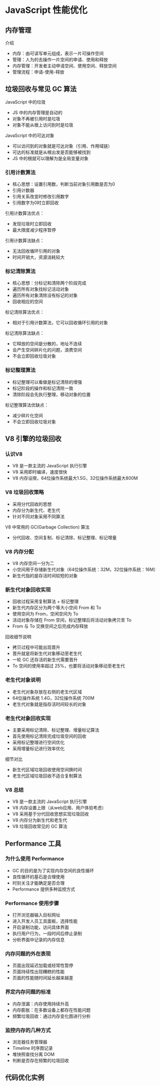 # JavaScript 性能优化

## 内存管理

介绍
- 内存：由可读写单元组成，表示一片可操作空间
- 管理：人为的去操作一片空间的申请、使用和释放
- 内存管理：开发者主动申请空间、使用空间、释放空间
- 管理流程：申请-使用-释放


## 垃圾回收与常见 GC 算法

JavaScript 中的垃圾
- JS 中的内存管理是自动的
- 对象不再被引用时是垃圾
- 对象不能从根上访问到时是垃圾

JavaScript 中的可达对象
- 可以访问到的对象就是可达对象（引用、作用域链）
- 可达的标准就是从根出发是否能够被找到
- JS 中的根就可以理解为是全局变量对象

### 引用计数算法
- 核心思想：设置引用数，判断当前对象引用数是否为0
- 引用计数器
- 引用关系改变时修改引用数字
- 引用数字为0时立即回收

引用计数算法优点：
- 发现垃圾时立即回收
- 最大限度减少程序暂停

引用计数算法缺点：
- 无法回收循环引用的对象
- 时间开销大，资源消耗较大

### 标记清除算法
- 核心思想：分标记和清除两个阶段完成
- 遍历所有对象找标记活动对象
- 遍历所有对象清除没有标记的对象
- 回收相应的空间

标记清除算法优点：
- 相对于引用计数算法，它可以回收循环引用的对象

标记清除算法缺点：
- 它释放的空间是分散的，地址不连续
- 会产生空间碎片化的问题，浪费空间
- 不会立即回收垃圾对象

### 标记整理算法
- 标记整理可以看做是标记清除的增强
- 标记阶段的操作和标记清除一致
- 清除阶段会先执行整理，移动对象的位置

标记整理算法优缺点：
- 减少碎片化空间
- 不会立即回收垃圾对象


## V8 引擎的垃圾回收

### 认识V8
- V8 是一款主流的 JavaScript 执行引擎
- V8 采用即时编译，速度很快
- V8 内存设限，64位操作系统最大1.5G，32位操作系统最大800M

### V8 垃圾回收策略
- 采用分代回收的思想
- 内存分为新生代、老生代
- 针对不同对象采用不同算法

V8 中常用的 GC(Garbage Collection) 算法
- 分代回收、空间复制、标记清除、标记整理、标记增量

### V8 内存分配
- V8 内存空间一分为二
- 小空间用于存储新生代对象（64位操作系统：32M，32位操作系统：16M）
- 新生代指的是存活时间较短的对象

### 新生代对象回收实现
- 回收过程采用复制算法 + 标记整理
- 新生代内存区分为两个等大小空间 From 和 To
- 使用空间为 From，空闲空间为 To
- 活动对象存储在 From 空间，标记整理后将活动对象拷贝至 To
- From 与 To 交换空间之后完成内存释放

回收细节说明
- 拷贝过程中可能出现晋升
- 晋升就是将新生代对象移动至老生代
- 一轮 GC 还存活的新生代需要晋升
- To 空间的使用率超过 25%，也要将活动对象移动至老生代

### 老生代对象说明
- 老生代对象存放在右侧的老生代区域
- 64位操作系统 1.4G，32位操作系统 700M
- 老生代对象就是指存活时间较长的对象

### 老生代对象回收实现
- 主要采用标记清除、标记整理、增量标记算法
- 首先使用标记清除完成垃圾空间的回收
- 采用标记整理进行空间优化
- 采用增量标记进行效率优化

细节对比
- 新生代区域垃圾回收使用空间换时间
- 老生代区域垃圾回收不适合复制算法

### V8 总结
- V8 是一款主流的 JavaScript 执行引擎
- V8 内存设置上限（从web应用、用户体验考虑）
- V8 采用基于分代回收思想实现垃圾回收
- V8 内存分为新生代和老生代
- V8 垃圾回收常见的 GC 算法


## Performance 工具

### 为什么使用 Performance
- GC 的目的是为了实现内存空间的良性循环
- 良性循环的基石是合理使用
- 时刻关注才能确定是否合理
- Performance 提供多种监控方式

### Performance 使用步骤
- 打开浏览器输入目标网址
- 进入开发人员工具面板，选择性能
- 开启录制功能，访问具体界面
- 执行用户行为，一段时间后停止录制
- 分析界面中记录的内存信息

### 内存问题的外在表现
- 页面出现延迟加载或经常性暂停
- 页面持续性出现糟糕的性能
- 页面的性能随时间延长越来越差

### 界定内存问题的标准
- 内存泄漏：内存使用持续升高
- 内存膨胀：在多数设备上都存在性能问题
- 频繁垃圾回收：通过内存变化图进行分析

### 监控内存的几种方式
- 浏览器任务管理器
- Timeline 时序图记录
- 堆快照查找分离 DOM
- 判断是否存在频繁的垃圾回收


## 代码优化实例

